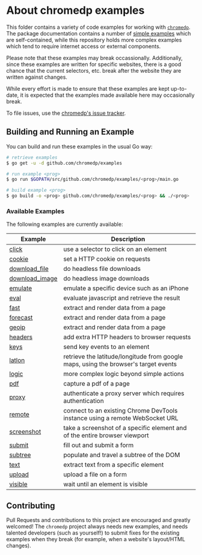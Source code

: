 # About chromedp examples

This folder contains a variety of code examples for working with
[`chromedp`][1]. The package documentation contains a number of [simple
examples][2] which are self-contained, while this repository holds more complex
examples which tend to require internet access or external components.

Please note that these examples may break occassionally. Additionally, since
these examples are written for specific websites, there is a good chance that
the current selectors, etc. break after the website they are written against
changes.

While every effort is made to ensure that these examples are kept up-to-date,
it is expected that the examples made available here may occasionally break.

To file issues, use the [chromedp's issue tracker][3].

## Building and Running an Example

You can build and run these examples in the usual Go way:

```sh
# retrieve examples
$ go get -u -d github.com/chromedp/examples

# run example <prog>
$ go run $GOPATH/src/github.com/chromedp/examples/<prog>/main.go

# build example <prog>
$ go build -o <prog> github.com/chromedp/examples/<prog> && ./<prog>
```

### Available Examples

The following examples are currently available:

<!-- the following section is updated by running `go run gen.go` -->
<!-- START EXAMPLES -->
| Example                           | Description                                                                         |
|-----------------------------------|-------------------------------------------------------------------------------------|
| [click](/click)                   | use a selector to click on an element                                               |
| [cookie](/cookie)                 | set a HTTP cookie on requests                                                       |
| [download_file](/download_file)   | do headless file downloads                                                          |
| [download_image](/download_image) | do headless image downloads                                                         |
| [emulate](/emulate)               | emulate a specific device such as an iPhone                                         |
| [eval](/eval)                     | evaluate javascript and retrieve the result                                         |
| [fast](/fast)                     | extract and render data from a page                                                 |
| [forecast](/forecast)             | extract and render data from a page                                                 |
| [geoip](/geoip)                   | extract and render data from a page                                                 |
| [headers](/headers)               | add extra HTTP headers to browser requests                                          |
| [keys](/keys)                     | send key events to an element                                                       |
| [latlon](/latlon)                 | retrieve the latitude/longitude from google maps, using the browser's target events |
| [logic](/logic)                   | more complex logic beyond simple actions                                            |
| [pdf](/pdf)                       | capture a pdf of a page                                                             |
| [proxy](/proxy)                   | authenticate a proxy server which requires authentication                           |
| [remote](/remote)                 | connect to an existing Chrome DevTools instance using a remote WebSocket URL        |
| [screenshot](/screenshot)         | take a screenshot of a specific element and of the entire browser viewport          |
| [submit](/submit)                 | fill out and submit a form                                                          |
| [subtree](/subtree)               | populate and travel a subtree of the DOM                                            |
| [text](/text)                     | extract text from a specific element                                                |
| [upload](/upload)                 | upload a file on a form                                                             |
| [visible](/visible)               | wait until an element is visible                                                    |
<!-- END EXAMPLES -->

## Contributing

Pull Requests and contributions to this project are encouraged and greatly
welcomed! The `chromedp` project always needs new examples, and needs talented
developers (such as yourself!) to submit fixes for the existing examples when
they break (for example, when a website's layout/HTML changes).

[1]: https://github.com/chromedp/chromedp
[2]: https://pkg.go.dev/github.com/chromedp/chromedp#pkg-examples
[3]: https://github.com/chromedp/chromedp/issues
